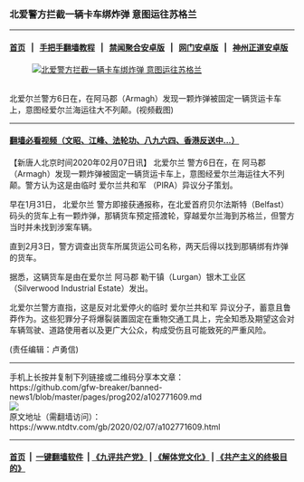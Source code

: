 ### 北爱警方拦截一辆卡车绑炸弹 意图运往苏格兰
------------------------

#### [首页](https://github.com/gfw-breaker/banned-news1/blob/master/README.md) &nbsp;&nbsp;|&nbsp;&nbsp; [手把手翻墙教程](https://github.com/gfw-breaker/guides/wiki) &nbsp;&nbsp;|&nbsp;&nbsp; [禁闻聚合安卓版](https://github.com/gfw-breaker/bn-android) &nbsp;&nbsp;|&nbsp;&nbsp; [网门安卓版](https://github.com/oGate2/oGate) &nbsp;&nbsp;|&nbsp;&nbsp; [神州正道安卓版](https://github.com/SzzdOgate/update) 



<div><div class="featured_image">
 <a href="https://i.ntdtv.com/assets/uploads/2020/02/1-91.jpg" target="_blank">
  <figure>
   <img alt="北爱警方拦截一辆卡车绑炸弹 意图运往苏格兰" src="https://i.ntdtv.com/assets/uploads/2020/02/1-91-800x450.jpg"/>
  </figure><br/>
 </a>
 <span class="caption">
  北爱尔兰警方6日在，在阿马郡（Armagh）发现一颗炸弹被固定一辆货运卡车上，意图经爱尔兰海运往大不列颠。(视频截图)
 </span>
</div>
</div><hr/>

#### [翻墙必看视频（文昭、江峰、法轮功、八九六四、香港反送中...）](https://github.com/gfw-breaker/banned-news1/blob/master/pages/link3.md)

<div><div class="post_content" itemprop="articleBody">
 <p>
  【新唐人北京时间2020年02月07日讯】
  <ok href="https://www.ntdtv.com/gb/北爱尔兰.htm">
   北爱尔兰
  </ok>
  警方6日在，在
  <ok href="https://www.ntdtv.com/gb/阿马郡.htm">
   阿马郡
  </ok>
  （Armagh）发现一颗炸弹被固定一辆货运卡车上，意图经爱尔兰海运往大不列颠。警方认为这是由临时
  <ok href="https://www.ntdtv.com/gb/爱尔兰共和军.htm">
   爱尔兰共和军
  </ok>
  （PIRA）异议分子策划。
 </p>
 <p>
  早在1月31日，
  <ok href="https://www.ntdtv.com/gb/北爱尔兰.htm">
   北爱尔兰
  </ok>
  警方即接获通报称，在北爱首府贝尔法斯特（Belfast）码头的货车上有一颗炸弹，那辆货车预定搭渡轮，穿越爱尔兰海到苏格兰，但警方当时并未找到涉案车辆。
 </p>
 <p>
  直到2月3日，警方调查出货车所属货运公司名称，两天后得以找到那辆绑有炸弹的货车。
 </p>
 <p>
  据悉，这辆货车是由在爱尔兰
  <ok href="https://www.ntdtv.com/gb/阿马郡.htm">
   阿马郡
  </ok>
  勒干镇（Lurgan）银木工业区（Silverwood Industrial Estate）发出。
 </p>
 <p>
  北爱尔兰警方直指，这是反对北爱停火的临时
  <ok href="https://www.ntdtv.com/gb/爱尔兰共和军.htm">
   爱尔兰共和军
  </ok>
  异议分子，蓄意且鲁莽作为。这些犯罪分子将爆裂装置固定在重物交通工具上，完全知悉及期望这会对车辆驾驶、道路使用者以及更广大公众，构成受伤且可能致死的严重风险。
 </p>
 <div class="video_fit_container">
 </div>
 <p>
  (责任编辑：卢勇信)
 </p>
 <div class="single_ad">
 </div>
</div>
</div>
<hr/>
手机上长按并复制下列链接或二维码分享本文章：<br/>
https://github.com/gfw-breaker/banned-news1/blob/master/pages/prog202/a102771609.md <br/>
<a href='https://github.com/gfw-breaker/banned-news1/blob/master/pages/prog202/a102771609.md'><img src='https://github.com/gfw-breaker/banned-news1/blob/master/pages/prog202/a102771609.md.png'/></a> <br/>
原文地址（需翻墙访问）：https://www.ntdtv.com/gb/2020/02/07/a102771609.html


------------------------
#### [首页](https://github.com/gfw-breaker/banned-news1/blob/master/README.md) &nbsp;|&nbsp; [一键翻墙软件](https://github.com/gfw-breaker/nogfw/blob/master/README.md) &nbsp;| [《九评共产党》](https://github.com/gfw-breaker/9ping.md/blob/master/README.md#九评之一评共产党是什么) | [《解体党文化》](https://github.com/gfw-breaker/jtdwh.md/blob/master/README.md) | [《共产主义的终极目的》](https://github.com/gfw-breaker/gczydzjmd.md/blob/master/README.md)


<img src='http://gfw-breaker.win/banned-news/pages/prog202/a102771609.md' width='0px' height='0px'/>